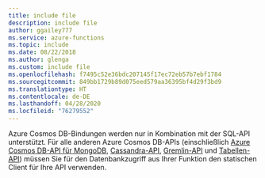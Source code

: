 ```yaml
---
title: include file
description: include file
author: ggailey777
ms.service: azure-functions
ms.topic: include
ms.date: 08/22/2018
ms.author: glenga
ms.custom: include file
ms.openlocfilehash: f7495c52e36bdc207145f17ec72eb57b7ebf1784
ms.sourcegitcommit: 849bb1729b89d075eed579aa36395bf4d29f3bd9
ms.translationtype: HT
ms.contentlocale: de-DE
ms.lasthandoff: 04/28/2020
ms.locfileid: "76279552"
---
```

Azure Cosmos DB-Bindungen werden nur in Kombination mit der SQL-API unterstützt. Für alle anderen Azure Cosmos DB-APIs (einschließlich [Azure Cosmos DB-API für MongoDB](../articles/cosmos-db/mongodb-introduction.md), [Cassandra-API](../articles/cosmos-db/cassandra-introduction.md), [Gremlin-API](../articles/cosmos-db/graph-introduction.md) und [Tabellen-API](../articles/cosmos-db/table-introduction.md)) müssen Sie für den Datenbankzugriff aus Ihrer Funktion den statischen Client für Ihre API verwenden.
